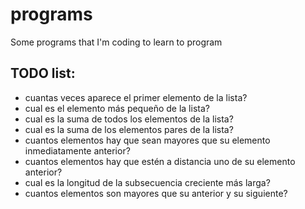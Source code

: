 # programs
Some programs that I'm coding to learn to program

## TODO list:


* cuantas veces aparece el primer elemento de la lista?
* cual es el elemento más pequeño de la lista?
* cual es la suma de todos los elementos de la lista?
* cual es la suma de los elementos pares de la lista?
* cuantos elementos hay que sean mayores que su elemento inmediatamente anterior?
* cuantos elementos hay que estén a distancia uno de su elemento anterior?
* cual es la longitud de la subsecuencia creciente más larga?
* cuantos elementos son mayores que su anterior y su siguiente?
